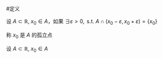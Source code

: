 #定义 

设 $A\subset \mathbb{R},\;x_{0}\in A$，如果 $\exists\varepsilon>0,\text{ s.t. } A\cap(x_{0}-\varepsilon,x_{0}+\varepsilon)=\{ x_{0} \}$

称 $x_{0}$ 是 $A$ 的孤立点

设 $A\subset \mathbb{R},\;x_{0}\in A$